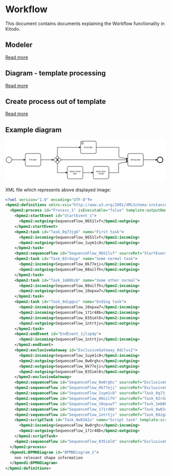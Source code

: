 # Workflow

This document contains documents explaining the Workflow functionality in Kitodo. 

## Modeler
[Read more](/docs/HOWTO/Software-Structure/Kitodo-Core/Workflow/Modeler "Modeler")

## Diagram - template processing
[Read more](/docs/HOWTO/Software-Structure/Kitodo-Core/Workflow/Diagram_template_processing "Diagram - template processing")

## Create process out of template
[Read more](/docs/HOWTO/Software-Structure/Kitodo-Core/Workflow/Template_process_creation "Create process out of template")

## Example diagram

<img alt='Diagram' src='/docs/HOWTO/Software-Structure/Kitodo-Core/Workflow/diagram.png' >

XML file which represents above displayed image:
```xml
<?xml version="1.0" encoding="UTF-8"?>
<bpmn2:definitions xmlns:xsi="http://www.w3.org/2001/XMLSchema-instance" xmlns:bpmn2="http://www.omg.org/spec/BPMN/20100524/MODEL" xmlns:bpmndi="http://www.omg.org/spec/BPMN/20100524/DI" xmlns:dc="http://www.omg.org/spec/DD/20100524/DC" xmlns:di="http://www.omg.org/spec/DD/20100524/DI" xmlns:template="http://www.kitodo.com/template" id="sample-diagram" targetNamespace="http://bpmn.io/schema/bpmn" xsi:schemaLocation="http://www.omg.org/spec/BPMN/20100524/MODEL BPMN20.xsd">
  <bpmn2:process id="Process_1" isExecutable="false" template:outputName="Template" >
    <bpmn2:startEvent id="StartEvent_1">
      <bpmn2:outgoing>SequenceFlow_0651lvf</bpmn2:outgoing>
    </bpmn2:startEvent>
    <bpmn2:task id="Task_0q73jg6" name="First task">
      <bpmn2:incoming>SequenceFlow_0651lvf</bpmn2:incoming>
      <bpmn2:outgoing>SequenceFlow_1uym1c8</bpmn2:outgoing>
    </bpmn2:task>
    <bpmn2:sequenceFlow id="SequenceFlow_0651lvf" sourceRef="StartEvent_1" targetRef="Task_0q73jg6" />
    <bpmn2:task id="Task_02rdayp" name="Some normal task">
      <bpmn2:incoming>SequenceFlow_0k77eji</bpmn2:incoming>
      <bpmn2:outgoing>SequenceFlow_08oilfh</bpmn2:outgoing>
    </bpmn2:task>
    <bpmn2:task id="Task_1m88bz0" name="Some other normal">
      <bpmn2:incoming>SequenceFlow_08oilfh</bpmn2:incoming>
      <bpmn2:outgoing>SequenceFlow_10opxw7</bpmn2:outgoing>
    </bpmn2:task>
    <bpmn2:task id="Task_0dzgqnz" name="Ending task">
      <bpmn2:incoming>SequenceFlow_10opxw7</bpmn2:incoming>
      <bpmn2:incoming>SequenceFlow_171r48b</bpmn2:incoming>
      <bpmn2:incoming>SequenceFlow_035iml6</bpmn2:incoming>
      <bpmn2:outgoing>SequenceFlow_1ntrtjs</bpmn2:outgoing>
    </bpmn2:task>
    <bpmn2:endEvent id="EndEvent_1jlzp4p">
      <bpmn2:incoming>SequenceFlow_1ntrtjs</bpmn2:incoming>
    </bpmn2:endEvent>
    <bpmn2:exclusiveGateway id="ExclusiveGateway_0dclvs2">
      <bpmn2:incoming>SequenceFlow_1uym1c8</bpmn2:incoming>
      <bpmn2:outgoing>SequenceFlow_0w0rghc</bpmn2:outgoing>
      <bpmn2:outgoing>SequenceFlow_0k77eji</bpmn2:outgoing>
      <bpmn2:outgoing>SequenceFlow_035iml6</bpmn2:outgoing>
    </bpmn2:exclusiveGateway>
    <bpmn2:sequenceFlow id="SequenceFlow_0w0rghc" sourceRef="ExclusiveGateway_0dclvs2" targetRef="Task_0w8342u" />
    <bpmn2:sequenceFlow id="SequenceFlow_0k77eji" sourceRef="ExclusiveGateway_0dclvs2" targetRef="Task_02rdayp" />
    <bpmn2:sequenceFlow id="SequenceFlow_1uym1c8" sourceRef="Task_0q73jg6" targetRef="ExclusiveGateway_0dclvs2" />
    <bpmn2:sequenceFlow id="SequenceFlow_08oilfh" sourceRef="Task_02rdayp" targetRef="Task_1m88bz0" />
    <bpmn2:sequenceFlow id="SequenceFlow_10opxw7" sourceRef="Task_1m88bz0" targetRef="Task_0dzgqnz" />
    <bpmn2:sequenceFlow id="SequenceFlow_171r48b" sourceRef="Task_0w8342u" targetRef="Task_0dzgqnz" />
    <bpmn2:sequenceFlow id="SequenceFlow_1ntrtjs" sourceRef="Task_0dzgqnz" targetRef="EndEvent_1jlzp4p" />
    <bpmn2:scriptTask id="Task_0w8342u" name="Script task" template:scriptName="Script">
      <bpmn2:incoming>SequenceFlow_0w0rghc</bpmn2:incoming>
      <bpmn2:outgoing>SequenceFlow_171r48b</bpmn2:outgoing>
    </bpmn2:scriptTask>
    <bpmn2:sequenceFlow id="SequenceFlow_035iml6" sourceRef="ExclusiveGateway_0dclvs2" targetRef="Task_0dzgqnz" />
  </bpmn2:process>
  <bpmndi:BPMNDiagram id="BPMNDiagram_1">
    non relevant shape information
  </bpmndi:BPMNDiagram>
</bpmn2:definitions>
```